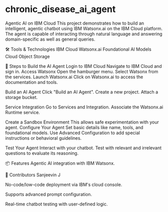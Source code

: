 # chronic_disease_ai_agent
 Agentic AI on IBM Cloud This project demonstrates how to build an intelligent, agentic chatbot using IBM Watsonx.ai on the IBM Cloud platform. The agent is capable of interacting through natural language and answering domain-specific as well as general queries.

🛠️ Tools & Technologies IBM Cloud Watsonx.ai Foundational AI Models Cloud Object Storage

🚀 Steps to Build the AI Agent Login to IBM Cloud Navigate to IBM Cloud and sign in. Access Watsonx Open the hamburger menu. Select Watsonx from the services. Launch Watsonx.ai Click on Watsonx.ai to access the documentation and tools.

Build an AI Agent Click "Build an AI Agent". Create a new project. Attach a storage bucket.

Service Integration Go to Services and Integration. Associate the Watsonx.ai Runtime service.

Create a Sandbox Environment This allows safe experimentation with your agent. Configure Your Agent Set basic details like name, tools, and foundational models. Use Advanced Configuration to add special instructions or behavioral guidelines.

Test Your Agent Interact with your chatbot. Test with relevant and irrelevant questions to evaluate its reasoning.

📦 Features Agentic AI integration with IBM Watsonx.

👥 Contributors Sanjeevin J

No-code/low-code deployment via IBM's cloud console.

Supports advanced prompt configuration.

Real-time chatbot testing with user-defined logic.
